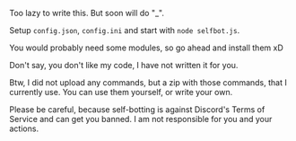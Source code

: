 Too lazy to write this. But soon will do "_".

Setup `config.json`, `config.ini` and start with `node selfbot.js`.

You would probably need some modules, so go ahead and install them xD

Don't say, you don't like my code, I have not written it for you.

Btw, I did not upload any commands, but a zip with those commands, that I currently use.
You can use them yourself, or write your own.

Please be careful, because self-botting is against Discord's Terms of Service and can get you banned.
I am not responsible for you and your actions.
